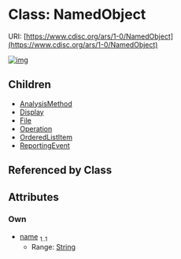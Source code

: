 
# Class: NamedObject




URI: [https://www.cdisc.org/ars/1-0/NamedObject](https://www.cdisc.org/ars/1-0/NamedObject)


[![img](https://yuml.me/diagram/nofunky;dir:TB/class/[ReportingEvent],[OrderedListItem],[Operation],[NamedObject&#124;name:string]^-[ReportingEvent],[NamedObject]^-[OrderedListItem],[NamedObject]^-[Operation],[NamedObject]^-[File],[NamedObject]^-[Display],[NamedObject]^-[AnalysisMethod],[File],[Display],[AnalysisMethod])](https://yuml.me/diagram/nofunky;dir:TB/class/[ReportingEvent],[OrderedListItem],[Operation],[NamedObject&#124;name:string]^-[ReportingEvent],[NamedObject]^-[OrderedListItem],[NamedObject]^-[Operation],[NamedObject]^-[File],[NamedObject]^-[Display],[NamedObject]^-[AnalysisMethod],[File],[Display],[AnalysisMethod])

## Children

 * [AnalysisMethod](AnalysisMethod.md)
 * [Display](Display.md)
 * [File](File.md)
 * [Operation](Operation.md)
 * [OrderedListItem](OrderedListItem.md)
 * [ReportingEvent](ReportingEvent.md)

## Referenced by Class


## Attributes


### Own

 * [name](name.md)  <sub>1..1</sub>
     * Range: [String](types/String.md)
